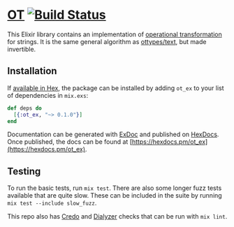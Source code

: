 # [OT](https://hexdocs.pm/ot_ex) [![Build Status](https://travis-ci.org/jclem/ot_ex.svg?branch=master)](https://travis-ci.org/jclem/ot_ex)

This Elixir library contains an implementation of
[operational transformation][ot] for strings. It is the same general algorithm
as [ottypes/text][ot_text], but made invertible.

## Installation

If [available in Hex](https://hex.pm/docs/publish), the package can be installed
by adding `ot_ex` to your list of dependencies in `mix.exs`:

```elixir
def deps do
  [{:ot_ex, "~> 0.1.0"}]
end
```

Documentation can be generated with
[ExDoc](https://github.com/elixir-lang/ex_doc) and published on
[HexDocs](https://hexdocs.pm). Once published, the docs can be found at
[https://hexdocs.pm/ot_ex](https://hexdocs.pm/ot_ex).

## Testing

To run the basic tests, run `mix test`. There are also some longer fuzz tests
available that are quite slow. These can be included in the suite by running
`mix test --include slow_fuzz`.

This repo also has [Credo][credo] and [Dialyzer][dialyxir] checks that can be
run with `mix lint`.

[credo]: https://github.com/rrrene/credo
[dialyxir]: https://github.com/jeremyjh/dialyxir
[ot]: https://en.wikipedia.org/wiki/Operational_transformation
[ot_text]: https://github.com/ottypes/text
